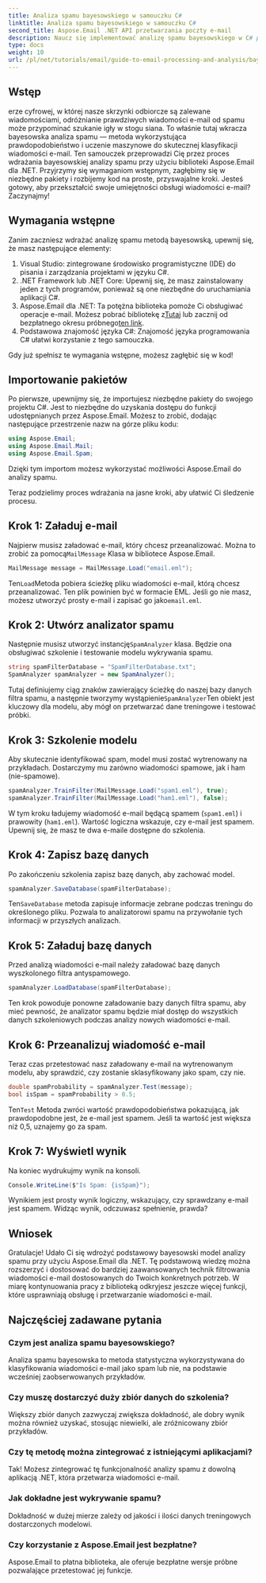 ```yaml
---
title: Analiza spamu bayesowskiego w samouczku C#
linktitle: Analiza spamu bayesowskiego w samouczku C#
second_title: Aspose.Email .NET API przetwarzania poczty e-mail
description: Naucz się implementować analizę spamu bayesowskiego w C# przy użyciu Aspose.Email. Samouczek krok po kroku z informacjami o kodzie dla skutecznego filtrowania wiadomości e-mail.
type: docs
weight: 10
url: /pl/net/tutorials/email/guide-to-email-processing-and-analysis/bayesian-spam-analysis-in-csharp/
---
```

## Wstęp

erze cyfrowej, w której nasze skrzynki odbiorcze są zalewane wiadomościami, odróżnianie prawdziwych wiadomości e-mail od spamu może przypominać szukanie igły w stogu siana. To właśnie tutaj wkracza bayesowska analiza spamu — metoda wykorzystująca prawdopodobieństwo i uczenie maszynowe do skutecznej klasyfikacji wiadomości e-mail. Ten samouczek przeprowadzi Cię przez proces wdrażania bayesowskiej analizy spamu przy użyciu biblioteki Aspose.Email dla .NET. Przyjrzymy się wymaganiom wstępnym, zagłębimy się w niezbędne pakiety i rozbijemy kod na proste, przyswajalne kroki. Jesteś gotowy, aby przekształcić swoje umiejętności obsługi wiadomości e-mail? Zaczynajmy!

## Wymagania wstępne

Zanim zaczniesz wdrażać analizę spamu metodą bayesowską, upewnij się, że masz następujące elementy:

1. Visual Studio: zintegrowane środowisko programistyczne (IDE) do pisania i zarządzania projektami w języku C#.
2. .NET Framework lub .NET Core: Upewnij się, że masz zainstalowany jeden z tych programów, ponieważ są one niezbędne do uruchamiania aplikacji C#.
3. Aspose.Email dla .NET: Ta potężna biblioteka pomoże Ci obsługiwać operacje e-mail. Możesz pobrać bibliotekę z[Tutaj](https://releases.aspose.com/email/net/) lub zacznij od bezpłatnego okresu próbnego[ten link](https://releases.aspose.com/).
4. Podstawowa znajomość języka C#: Znajomość języka programowania C# ułatwi korzystanie z tego samouczka.

Gdy już spełnisz te wymagania wstępne, możesz zagłębić się w kod!

## Importowanie pakietów

Po pierwsze, upewnijmy się, że importujesz niezbędne pakiety do swojego projektu C#. Jest to niezbędne do uzyskania dostępu do funkcji udostępnianych przez Aspose.Email. Możesz to zrobić, dodając następujące przestrzenie nazw na górze pliku kodu:

```csharp
using Aspose.Email;
using Aspose.Email.Mail;
using Aspose.Email.Spam;
```

Dzięki tym importom możesz wykorzystać możliwości Aspose.Email do analizy spamu.

Teraz podzielimy proces wdrażania na jasne kroki, aby ułatwić Ci śledzenie procesu.

## Krok 1: Załaduj e-mail

 Najpierw musisz załadować e-mail, który chcesz przeanalizować. Można to zrobić za pomocą`MailMessage` Klasa w bibliotece Aspose.Email. 

```csharp
MailMessage message = MailMessage.Load("email.eml");
```

 Ten`Load`Metoda pobiera ścieżkę pliku wiadomości e-mail, którą chcesz przeanalizować. Ten plik powinien być w formacie EML. Jeśli go nie masz, możesz utworzyć prosty e-mail i zapisać go jako`email.eml`.

## Krok 2: Utwórz analizator spamu

 Następnie musisz utworzyć instancję`SpamAnalyzer` klasa. Będzie ona obsługiwać szkolenie i testowanie modelu wykrywania spamu.

```csharp
string spamFilterDatabase = "SpamFilterDatabase.txt";
SpamAnalyzer spamAnalyzer = new SpamAnalyzer();
```

 Tutaj definiujemy ciąg znaków zawierający ścieżkę do naszej bazy danych filtra spamu, a następnie tworzymy wystąpienie`SpamAnalyzer`Ten obiekt jest kluczowy dla modelu, aby mógł on przetwarzać dane treningowe i testować próbki.

## Krok 3: Szkolenie modelu

Aby skutecznie identyfikować spam, model musi zostać wytrenowany na przykładach. Dostarczymy mu zarówno wiadomości spamowe, jak i ham (nie-spamowe).

```csharp
spamAnalyzer.TrainFilter(MailMessage.Load("spam1.eml"), true);
spamAnalyzer.TrainFilter(MailMessage.Load("ham1.eml"), false);
```

W tym kroku ładujemy wiadomość e-mail będącą spamem (`spam1.eml`) i prawowity (`ham1.eml`). Wartość logiczna wskazuje, czy e-mail jest spamem. Upewnij się, że masz te dwa e-maile dostępne do szkolenia.

## Krok 4: Zapisz bazę danych

Po zakończeniu szkolenia zapisz bazę danych, aby zachować model.

```csharp
spamAnalyzer.SaveDatabase(spamFilterDatabase);
```

 Ten`SaveDatabase` metoda zapisuje informacje zebrane podczas treningu do określonego pliku. Pozwala to analizatorowi spamu na przywołanie tych informacji w przyszłych analizach.

## Krok 5: Załaduj bazę danych

Przed analizą wiadomości e-mail należy załadować bazę danych wyszkolonego filtra antyspamowego.

```csharp
spamAnalyzer.LoadDatabase(spamFilterDatabase);
```

Ten krok powoduje ponowne załadowanie bazy danych filtra spamu, aby mieć pewność, że analizator spamu będzie miał dostęp do wszystkich danych szkoleniowych podczas analizy nowych wiadomości e-mail.

## Krok 6: Przeanalizuj wiadomość e-mail

Teraz czas przetestować nasz załadowany e-mail na wytrenowanym modelu, aby sprawdzić, czy zostanie sklasyfikowany jako spam, czy nie. 

```csharp
double spamProbability = spamAnalyzer.Test(message);
bool isSpam = spamProbability > 0.5;
```

 Ten`Test` Metoda zwróci wartość prawdopodobieństwa pokazującą, jak prawdopodobne jest, że e-mail jest spamem. Jeśli ta wartość jest większa niż 0,5, uznajemy go za spam.

## Krok 7: Wyświetl wynik

Na koniec wydrukujmy wynik na konsoli.

```csharp
Console.WriteLine($"Is Spam: {isSpam}");
```

Wynikiem jest prosty wynik logiczny, wskazujący, czy sprawdzany e-mail jest spamem. Widząc wynik, odczuwasz spełnienie, prawda?

## Wniosek

Gratulacje! Udało Ci się wdrożyć podstawowy bayesowski model analizy spamu przy użyciu Aspose.Email dla .NET. Tę podstawową wiedzę można rozszerzyć i dostosować do bardziej zaawansowanych technik filtrowania wiadomości e-mail dostosowanych do Twoich konkretnych potrzeb. W miarę kontynuowania pracy z biblioteką odkryjesz jeszcze więcej funkcji, które usprawniają obsługę i przetwarzanie wiadomości e-mail.

## Najczęściej zadawane pytania 

### Czym jest analiza spamu bayesowskiego?
Analiza spamu bayesowska to metoda statystyczna wykorzystywana do klasyfikowania wiadomości e-mail jako spam lub nie, na podstawie wcześniej zaobserwowanych przykładów.

### Czy muszę dostarczyć duży zbiór danych do szkolenia?
Większy zbiór danych zazwyczaj zwiększa dokładność, ale dobry wynik można również uzyskać, stosując niewielki, ale zróżnicowany zbiór przykładów.

### Czy tę metodę można zintegrować z istniejącymi aplikacjami?
Tak! Możesz zintegrować tę funkcjonalność analizy spamu z dowolną aplikacją .NET, która przetwarza wiadomości e-mail.

### Jak dokładne jest wykrywanie spamu?
Dokładność w dużej mierze zależy od jakości i ilości danych treningowych dostarczonych modelowi.

### Czy korzystanie z Aspose.Email jest bezpłatne?
Aspose.Email to płatna biblioteka, ale oferuje bezpłatne wersje próbne pozwalające przetestować jej funkcje.
